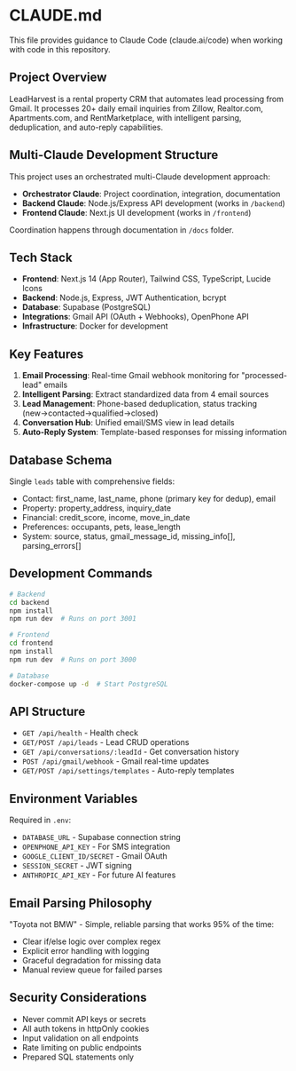 # CLAUDE.md

This file provides guidance to Claude Code (claude.ai/code) when working with code in this repository.

## Project Overview

LeadHarvest is a rental property CRM that automates lead processing from Gmail. It processes 20+ daily email inquiries from Zillow, Realtor.com, Apartments.com, and RentMarketplace, with intelligent parsing, deduplication, and auto-reply capabilities.

## Multi-Claude Development Structure

This project uses an orchestrated multi-Claude development approach:
- **Orchestrator Claude**: Project coordination, integration, documentation
- **Backend Claude**: Node.js/Express API development (works in `/backend`)
- **Frontend Claude**: Next.js UI development (works in `/frontend`)

Coordination happens through documentation in `/docs` folder.

## Tech Stack

- **Frontend**: Next.js 14 (App Router), Tailwind CSS, TypeScript, Lucide Icons
- **Backend**: Node.js, Express, JWT Authentication, bcrypt
- **Database**: Supabase (PostgreSQL)
- **Integrations**: Gmail API (OAuth + Webhooks), OpenPhone API
- **Infrastructure**: Docker for development

## Key Features

1. **Email Processing**: Real-time Gmail webhook monitoring for "processed-lead" emails
2. **Intelligent Parsing**: Extract standardized data from 4 email sources
3. **Lead Management**: Phone-based deduplication, status tracking (new→contacted→qualified→closed)
4. **Conversation Hub**: Unified email/SMS view in lead details
5. **Auto-Reply System**: Template-based responses for missing information

## Database Schema

Single `leads` table with comprehensive fields:
- Contact: first_name, last_name, phone (primary key for dedup), email
- Property: property_address, inquiry_date
- Financial: credit_score, income, move_in_date
- Preferences: occupants, pets, lease_length
- System: source, status, gmail_message_id, missing_info[], parsing_errors[]

## Development Commands

```bash
# Backend
cd backend
npm install
npm run dev  # Runs on port 3001

# Frontend  
cd frontend
npm install
npm run dev  # Runs on port 3000

# Database
docker-compose up -d  # Start PostgreSQL
```

## API Structure

- `GET /api/health` - Health check
- `GET/POST /api/leads` - Lead CRUD operations
- `GET /api/conversations/:leadId` - Get conversation history
- `POST /api/gmail/webhook` - Gmail real-time updates
- `GET/POST /api/settings/templates` - Auto-reply templates

## Environment Variables

Required in `.env`:
- `DATABASE_URL` - Supabase connection string
- `OPENPHONE_API_KEY` - For SMS integration
- `GOOGLE_CLIENT_ID/SECRET` - Gmail OAuth
- `SESSION_SECRET` - JWT signing
- `ANTHROPIC_API_KEY` - For future AI features

## Email Parsing Philosophy

"Toyota not BMW" - Simple, reliable parsing that works 95% of the time:
- Clear if/else logic over complex regex
- Explicit error handling with logging
- Graceful degradation for missing data
- Manual review queue for failed parses

## Security Considerations

- Never commit API keys or secrets
- All auth tokens in httpOnly cookies
- Input validation on all endpoints
- Rate limiting on public endpoints
- Prepared SQL statements only